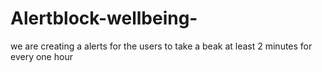 # Alertblock-wellbeing-
we are creating a alerts  for the users to take a beak at least 2 minutes for every one hour 
